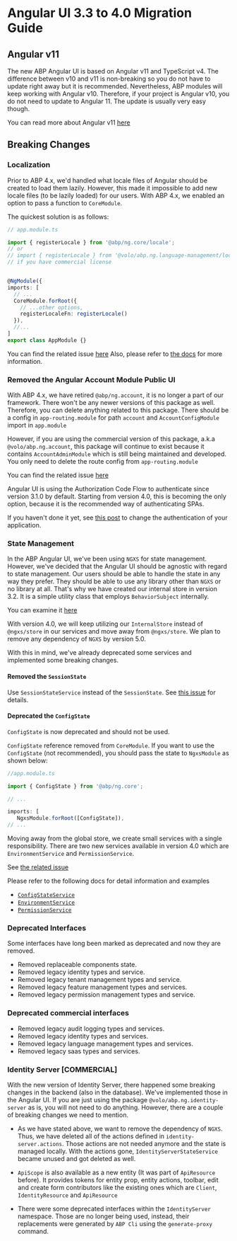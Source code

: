 # Angular UI 3.3 to 4.0 Migration Guide

## Angular v11

The new ABP Angular UI is based on Angular v11 and TypeScript v4. The difference between v10 and v11 is non-breaking so you do not have to update right away but it is recommended. Nevertheless, ABP modules will keep working with Angular v10. Therefore, if your project is Angular v10, you do not need to update to Angular 11. The update is usually very easy though.

You can read more about Angular v11 [here](https://blog.angular.io/version-11-of-angular-now-available-74721b7952f7)

## **Breaking Changes**

### **Localization**

Prior to ABP 4.x, we'd handled what locale files of Angular should be created to load them lazily. However, this made it impossible to add new locale files (to be lazily loaded) for our users. With ABP 4.x, we enabled an option to pass a function to `CoreModule`.

The quickest solution is as follows:

```typescript
// app.module.ts

import { registerLocale } from '@abp/ng.core/locale';
// or 
// import { registerLocale } from '@volo/abp.ng.language-management/locale';
// if you have commercial license


@NgModule({
imports: [
  // ...
  CoreModule.forRoot({
    // ...other options,
    registerLocaleFn: registerLocale()
  }),
  //...
]
export class AppModule {}
```

You can find the related issue [here](https://github.com/abpframework/abp/issues/6066)
Also, please refer to [the docs](../../framework/ui/angular/localization.md#registering-a-new-locale) for more information.

### **Removed the Angular Account Module Public UI**

With ABP 4.x, we have retired `@abp/ng.account`, it is no longer a part of our framework. There won't be any newer versions of this package as well. Therefore, you can delete anything related to this package. 
There should be a config in `app-routing.module` for path `account` and `AccountConfigModule` import in `app.module` 

However, if you are using the commercial version of this package, a.k.a `@volo/abp.ng.account`, this package will continue to exist because it contains `AccountAdminModule` which is still being maintained and developed. You only need to delete the route config from `app-routing.module`

You can find the related issue [here](https://github.com/abpframework/abp/issues/5652)

Angular UI is using the Authorization Code Flow to authenticate since version 3.1.0 by default. Starting from version 4.0, this is becoming the only option, because it is the recommended way of authenticating SPAs.

If you haven't done it yet, see [this post](https://abp.io/blog/ABP-Framework-v3.1-RC-Has-Been-Released) to change the authentication of your application.

### State Management

In the ABP Angular UI, we've been using `NGXS` for state management. However, we've decided that the Angular UI should be agnostic with regard to state management. Our users should be able to handle the state in any way they prefer. They should be able to use any library other than `NGXS` or no library at all. That's why we have created our internal store in version 3.2. It is a simple utility class that employs `BehaviorSubject` internally. 

You can examine it [here](https://github.com/abpframework/abp/blob/dev/npm/ng-packs/packages/core/src/lib/utils/internal-store-utils.ts)

With version 4.0, we will keep utilizing our `InternalStore` instead of `@ngxs/store` in our services and move away from `@ngxs/store`. We plan to remove any dependency of `NGXS` by version 5.0. 

With this in mind, we've already deprecated some services and implemented some breaking changes.

#### Removed the `SessionState`

Use `SessionStateService` instead of the `SessionState`. See [this issue](https://github.com/abpframework/abp/issues/5606) for details.

#### Deprecated the `ConfigState`

`ConfigState` is now deprecated and should not be used.

`ConfigState` reference removed from `CoreModule`. If you want to use the `ConfigState` (not recommended), you should pass the state to `NgxsModule` as shown below:

```typescript
//app.module.ts

import { ConfigState } from '@abp/ng.core';

// ...

imports: [ 
   NgxsModule.forRoot([ConfigState]),
// ...
```

Moving away from the global store, we create small services with a single responsibility. There are two new services available in version 4.0 which are `EnvironmentService` and `PermissionService`.

See [the related issue](https://github.com/abpframework/abp/issues/6154)

Please refer to the following docs for detail information and examples
- [`ConfigStateService`](../../framework/ui/angular/config-state-service.md)
- [`EnvironmentService`](../../framework/ui/angular/environment.md#EnvironmentService)
- [`PermissionService`](../../framework/ui/angular/permission-management.md)

### Deprecated Interfaces

  Some interfaces have long been marked as deprecated and now they are removed.

- Removed replaceable components state.
- Removed legacy identity types and service.
- Removed legacy tenant management types and service.
- Removed legacy feature management types and services.
- Removed legacy permission management types and service.

### Deprecated commercial interfaces
- Removed legacy audit logging types and services.
- Removed legacy identity types and services.
- Removed legacy language management types and services.
- Removed legacy saas types and services.

### Identity Server [COMMERCIAL]

With the new version of Identity Server, there happened some breaking changes in the backend (also in the database). We've implemented those in the Angular UI.
If you are just using the package `@volo/abp.ng.identity-server` as is, you will not need to do anything. 
However, there are a couple of breaking changes we need to mention.

- As we have stated above, we want to remove the dependency of `NGXS`. Thus, we have deleted all of the actions defined in `identity-server.actions`. Those actions are not needed anymore and the state is managed locally. With the actions gone, `IdentityServerStateService` became unused and got deleted as well. 

- `ApiScope` is also available as a new entity (It was part of `ApiResource` before). It provides tokens for entity prop, entity actions, toolbar, edit and create form contributors like the existing ones which are `Client`, `IdentityResource` and `ApiResource`

- There were some deprecated interfaces within the `IdentityServer` namespace. Those are no longer being used, instead, their replacements were generated by `ABP Cli` using the `generate-proxy` command. 
